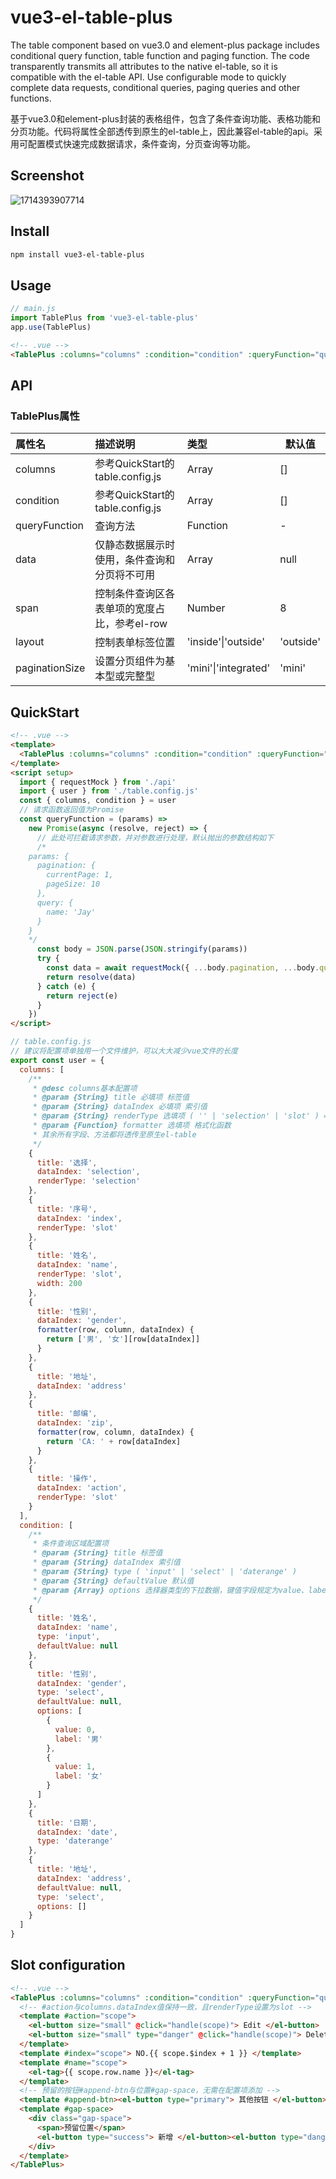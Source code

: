 # vue3-el-table-plus

The table component based on vue3.0 and element-plus package includes conditional query function, table function and paging function. The code transparently transmits all attributes to the native el-table, so it is compatible with the el-table API. Use configurable mode to quickly complete data requests, conditional queries, paging queries and other functions.

基于vue3.0和element-plus封装的表格组件，包含了条件查询功能、表格功能和分页功能。代码将属性全部透传到原生的el-table上，因此兼容el-table的api。采用可配置模式快速完成数据请求，条件查询，分页查询等功能。

## Screenshot

![1714393907714](https://github.com/intbingbing/vue3-el-table-plus/blob/main/public/preview.jpg)

## Install

```bash
npm install vue3-el-table-plus
```

## Usage

```javascript
// main.js
import TablePlus from 'vue3-el-table-plus'
app.use(TablePlus)
```

```html
<!-- .vue -->
<TablePlus :columns="columns" :condition="condition" :queryFunction="queryFunction"> </TablePlus>
```

## API

### TablePlus属性

| 属性名         | 描述说明                                     | 类型                 | 默认值    |
| :------------- | :------------------------------------------- | :------------------- | --------- |
| columns        | 参考QuickStart的table.config.js              | Array                | []        |
| condition      | 参考QuickStart的table.config.js              | Array                | []        |
| queryFunction  | 查询方法                                     | Function             | -         |
| data           | 仅静态数据展示时使用，条件查询和分页将不可用 | Array                | null      |
| span           | 控制条件查询区各表单项的宽度占比，参考el-row | Number               | 8         |
| layout         | 控制表单标签位置                             | 'inside'\|'outside'  | 'outside' |
| paginationSize | 设置分页组件为基本型或完整型                 | 'mini'\|'integrated' | 'mini'    |

## QuickStart

```html
<!-- .vue -->
<template>
  <TablePlus :columns="columns" :condition="condition" :queryFunction="queryFunction"> </TablePlus>
</template>
<script setup>
  import { requestMock } from './api'
  import { user } from './table.config.js'
  const { columns, condition } = user
  // 请求函数返回值为Promise
  const queryFunction = (params) =>
    new Promise(async (resolve, reject) => {
      // 此处可拦截请求参数，并对参数进行处理，默认抛出的参数结构如下
      /* 
    params: {
      pagination: {
        currentPage: 1,
        pageSize: 10
      },
      query: {
        name: 'Jay'
      }
    }
    */
      const body = JSON.parse(JSON.stringify(params))
      try {
        const data = await requestMock({ ...body.pagination, ...body.query })
        return resolve(data)
      } catch (e) {
        return reject(e)
      }
    })
</script>
```

```javascript
// table.config.js
// 建议将配置项单独用一个文件维护，可以大大减少vue文件的长度
export const user = {
  columns: [
    /**
     * @desc columns基本配置项
     * @param {String} title 必填项 标签值
     * @param {String} dataIndex 必填项 索引值
     * @param {String} renderType 选填项 ( '' | 'selection' | 'slot' ) => ( 默认 | 选择器列 | 自定义列 )
     * @param {Function} formatter 选填项 格式化函数
     * 其余所有字段、方法都将透传至原生el-table
     */
    {
      title: '选择',
      dataIndex: 'selection',
      renderType: 'selection'
    },
    {
      title: '序号',
      dataIndex: 'index',
      renderType: 'slot'
    },
    {
      title: '姓名',
      dataIndex: 'name',
      renderType: 'slot',
      width: 200
    },
    {
      title: '性别',
      dataIndex: 'gender',
      formatter(row, column, dataIndex) {
        return ['男', '女'][row[dataIndex]]
      }
    },
    {
      title: '地址',
      dataIndex: 'address'
    },
    {
      title: '邮编',
      dataIndex: 'zip',
      formatter(row, column, dataIndex) {
        return 'CA: ' + row[dataIndex]
      }
    },
    {
      title: '操作',
      dataIndex: 'action',
      renderType: 'slot'
    }
  ],
  condition: [
    /**
     * 条件查询区域配置项
     * @param {String} title 标签值
     * @param {String} dataIndex 索引值
     * @param {String} type ( 'input' | 'select' | 'daterange' )
     * @param {String} defaultValue 默认值
     * @param {Array} options 选择器类型的下拉数据，键值字段规定为value、label
     */
    {
      title: '姓名',
      dataIndex: 'name',
      type: 'input',
      defaultValue: null
    },
    {
      title: '性别',
      dataIndex: 'gender',
      type: 'select',
      defaultValue: null,
      options: [
        {
          value: 0,
          label: '男'
        },
        {
          value: 1,
          label: '女'
        }
      ]
    },
    {
      title: '日期',
      dataIndex: 'date',
      type: 'daterange'
    },
    {
      title: '地址',
      dataIndex: 'address',
      defaultValue: null,
      type: 'select',
      options: []
    }
  ]
}
```

## Slot configuration

```html
<!-- .vue -->
<TablePlus :columns="columns" :condition="condition" :queryFunction="queryFunction" @selection-change="handle" ref="table">
  <!-- #action与columns.dataIndex值保持一致，且renderType设置为slot -->
  <template #action="scope">
    <el-button size="small" @click="handle(scope)"> Edit </el-button>
    <el-button size="small" type="danger" @click="handle(scope)"> Delete </el-button>
  </template>
  <template #index="scope"> NO.{{ scope.$index + 1 }} </template>
  <template #name="scope">
    <el-tag>{{ scope.row.name }}</el-tag>
  </template>
  <!-- 预留的按钮#append-btn与位置#gap-space，无需在配置项添加 -->
  <template #append-btn><el-button type="primary"> 其他按钮 </el-button></template>
  <template #gap-space>
    <div class="gap-space">
      <span>预留位置</span>
      <el-button type="success"> 新增 </el-button><el-button type="danger"> 导出 </el-button>
    </div>
  </template>
</TablePlus>
```
